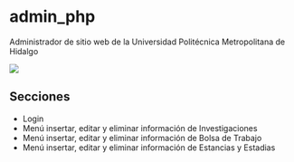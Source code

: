 # admin_php
Administrador de sitio web de la Universidad Politécnica Metropolitana de Hidalgo

<img src="http://www.upmetropolitana.edu.mx/template/assets/img/logos-oficiales/logo2.jpg">

<h2> Secciones </h2>

<ul>
  <li> Login </li>
  <li> Menú insertar, editar y eliminar información de Investigaciones </li>
  <li> Menú insertar, editar y eliminar información de Bolsa de Trabajo </li>
  <li> Menú insertar, editar y eliminar información de Estancias y Estadias </li>
</ul>
